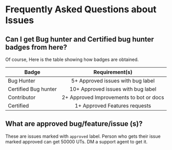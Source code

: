# Frequently Asked Questions about Issues

## Can I get Bug hunter and Certified bug hunter badges from here?
Of course, Here is the table showing how badges are obtained.

|   Badge                |                Requirement(s)             |
|------------------------|:-----------------------------------------:|
| Bug Hunter             | 5+ Approved issues with bug label         |
| Certified Bug hunter   | 10+ Approved issues with bug label        |
| Contributor            | 2+ Approved Improvements to bot or docs   |
| Certified              | 1+ Approved Features requests             |

## What are approved bug/feature/issue (s)?
These are issues marked with `approved` label. Person who gets their issue marked approved can get 50000 UTs. DM a support agent to get it.
